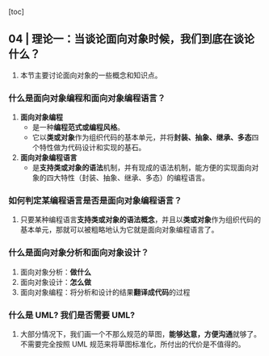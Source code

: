 [toc]

## 04 | 理论一：当谈论面向对象时候，我们到底在谈论什么？

1. 本节主要讨论面向对象的一些概念和知识点。

### 什么是面向对象编程和面向对象编程语言？

1. **面向对象编程**
    -   是一种**编程范式或编程风格**。
    -   它以**类或对象**作为组织代码的基本单元，并将**封装、抽象、继承、多态**四个特性做为代码设计和实现的基石。
2. **面向对象编程语言**
    -   是**支持类或对象的语法**机制，并有现成的语法机制，能方便的实现面向对象的四大特性（封装、抽象、继承、多态）的编程语言。

### 如何判定某编程语言是否是面向对象编程语言？

1. 只要某种编程语言**支持类或对象的语法概念**，并且以**类或对象**作为组织代码的基本单元，那就可以被粗略地认为它就是面向对象编程语言了。

### 什么是面向对象分析和面向对象设计？

1. 面向对象分析：**做什么**
2. 面向对象设计：**怎么做**
3. 面向对象编程：将分析和设计的结果**翻译成代码**的过程

### 什么是 UML? 我们是否需要 UML?

1. 大部分情况下，我们画一个不那么规范的草图，**能够达意，方便沟通**就够了。不需要完全按照 UML 规范来将草图标准化，所付出的代价是不值得的。



